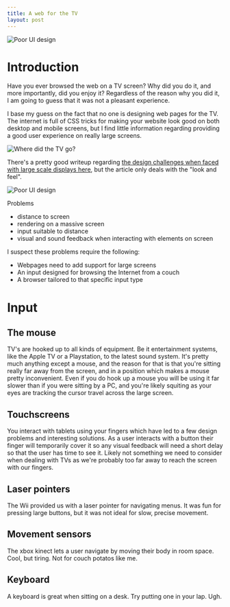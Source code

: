 ```yaml
---
title: A web for the TV
layout: post
---
```


![Poor UI design](https://i.ytimg.com/vi/yEbcfKj8NIc/maxresdefault.jpg "Bad browsing experience")

# Introduction
Have you ever browsed the web on a TV screen? Why did you do it, and more importantly, did you enjoy it? Regardless of the reason why you did it, I am going to guess that it was not a pleasant experience.

I base my guess on the fact that no one is designing web pages for the TV. The internet is full of CSS tricks for making your website look good on both desktop and mobile screens, but I find little information regarding providing a good user experience on really large screens.

![Where did the TV go?](https://i.imgur.com/jvAbnCI.png)

There's a pretty good writeup regarding [the design challenges when faced with large scale displays here](https://css-tricks.com/optimizing-large-scale-displays/), but the article only deals with the "look and feel".

![Poor UI design](https://res.cloudinary.com/css-tricks/image/fetch/q_auto,f_auto/https://css-tricks.com/wp-content/uploads/2016/05/non-optimized.jpg "Really bad experience")

Problems
- distance to screen
- rendering on a massive screen
- input suitable to distance
- visual and sound feedback when interacting with elements on screen

I suspect these problems require the following:
- Webpages need to add support for large screens
- An input designed for browsing the Internet from a couch
- A browser tailored to that specific input type

# Input

## The mouse
TV's are hooked up to all kinds of equipment. Be it entertainment systems, like the Apple TV or a Playstation, to the latest sound system. It's pretty much anything except a mouse, and the reason for that is that you're sitting really far away from the screen, and in a position which makes a mouse pretty inconvenient. Even if you do hook up a mouse you will be using it far slower than if you were sitting by a PC, and you're likely squiting as your eyes are tracking the cursor travel across the large screen.

## Touchscreens
You interact with tablets using your fingers which have led to a few design problems and interesting solutions. As a user interacts with a button their finger will temporarily cover it so any visual feedback will need a short delay so that the user has time to see it. Likely not something we need to consider when dealing with TVs as we're probably too far away to reach the screen with our fingers.

## Laser pointers
The Wii provided us with a laser pointer for navigating menus. It was fun for pressing large buttons, but it was not ideal for slow, precise movement. 

## Movement sensors
The xbox kinect lets a user navigate by moving their body in room space. Cool, but tiring. Not for couch potatos like me.

## Keyboard
A keyboard is great when sitting on a desk. Try putting one in your lap. Ugh.
